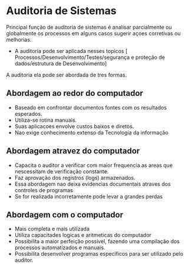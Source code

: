 # Auditoria de Sistemas

Principal função de auditoria de sistemas é analisar parcialmente ou globalmente os processos em alguns casos sugerir açoes corretivas ou melhorias.

- A auditoria pode ser aplicada nesses topicos [ Processos/Desenvolvimento/Testes/segurança e proteção de dados/estrutura de Desenvolvimento]

A auditoria ela pode ser abordada de tres formas.

## Abordagem ao redor do computador

- Baseado em confrontar documentos fontes com os resultados esperados.
- Utiliza-se rotina manuais.
- Suas aplicacoes envolve custos baixos e diretos.
- Nao exige conhecimento extenso da Tecnologia da informação

 ## Abordagem atravez do computador

- Capacita o auditor a verificar com maior frequencia as areas que nescessitam de verificação constante.
- Faz aprovação dos registros (logs) armazenados.
- Essa abordagem nao deixa evidencias documentais atraves dos controles de programas
- Se for realizada incorretamente pode levar a grandes perdas

## Abordagem com o computador 

- Mais completa e mais utilizada
- Utiliza capacitades logicas e aritmeticas do computador
- Possibilita a maior perfeição possivel, fazendo uma compilação dos processos automatizados e manuais.
- Possibilita desenvolver programas especificos para ser utilizado pelo auditor.
